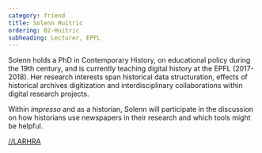 ```yaml
---
category: friend
title: Solenn Huitric
ordering: 02-Huitric
subheading: Lecturer, EPFL
---
```


Solenn holds a PhD in Contemporary History, on educational policy during the 19th century, and is currently teaching digital history at the EPFL (2017-2018). Her research interests span historical data structuration, effects of historical archives digitization and interdisciplinary collaborations within digital research projects.

Within *impresso* and as a historian, Solenn will participate in the discussion on how historians use newspapers in their research and which tools might be helpful.

[//LARHRA](http://larhra.ish-lyon.cnrs.fr/membre/219)

